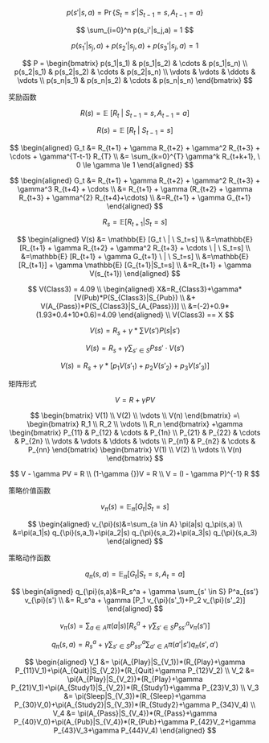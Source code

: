 
$$
p(s'|s,a) = \Pr \{S_t=s'|S_{t-1}=s,A_{t-1}=a\}
$$

$$
\sum_{i=0}^n p(s_i'|s_j,a) = 1
$$

$$
p(s_1'|s_j,a) + p(s_2'|s_j,a) + p(s_3'|s_j,a)  = 1
$$

$$
P = 
\begin{bmatrix}
p(s_1|s_1) & p(s_1|s_2) & \cdots & p(s_1|s_n)
\\
p(s_2|s_1) & p(s_2|s_2) & \cdots & p(s_2|s_n)
\\
\vdots & \vdots & \ddots & \vdots
\\
p(s_n|s_1) & p(s_n|s_2) & \cdots & p(s_n|s_n)
\end{bmatrix}
$$

奖励函数

$$
R(s)=\mathbb {E} \ [R_{t} \ | \ S_{t-1}=s,A_{t-1}=a ]
$$

$$
R(s)=\mathbb {E} \ [R_{t} \ | \ S_{t-1}=s ]
$$


$$
\begin{aligned}
G_t &= R_{t+1} + \gamma R_{t+2}  + \gamma^2 R_{t+3} + \cdots +  \gamma^{T-t-1} R_{T}
\\
&= \sum_{k=0}^{T} \gamma^k R_{t+k+1}, \ 0 \le \gamma \le 1
\end{aligned}
$$

$$
\begin{aligned}
G_t &= R_{t+1} + \gamma R_{t+2}  + \gamma^2 R_{t+3} + \gamma^3 R_{t+4} + \cdots
\\
&= R_{t+1} + \gamma (R_{t+2}  + \gamma R_{t+3} + \gamma^{2} R_{t+4}+\cdots)
\\
&=R_{t+1} + \gamma G_{t+1}
\end{aligned}
$$

$$
R_s = \mathbb{E} [R_{t+1} | S_t=s]
$$

$$
\begin{aligned}
V(s) &= \mathbb{E} [G_t \ | \ S_t=s]
\\
&=\mathbb{E} [R_{t+1} + \gamma R_{t+2}  + \gamma^2 R_{t+3} + \cdots \ | \ S_t=s]
\\
&=\mathbb{E} [R_{t+1} + \gamma G_{t+1} \ | \ S_t=s]
\\
&=\mathbb{E} [R_{t+1}] + \gamma \mathbb{E} [G_{t+1}|S_t=s]
\\
&=R_{t+1} + \gamma V(s_{t+1}) 
\end{aligned}
$$

$$
V(Class3) = 4.09
\\
\begin{aligned}
X&=R_{Class3}+\gamma*[V(Pub)*P(S_{Class3}|S_{Pub}) 
\\
&+ V(A_{Pass})*P(S_{Class3}|S_{A_{Pass}})]
\\
&=(-2)+0.9*(1.93*0.4+10*0.6)=4.09
\end{aligned}
\\
V(Class3) == X
$$

$$
V(s) = R_s + \gamma * \sum V(s') P(s|s')
$$

$$
V(s)=R_s + \gamma \sum_{s' \in S} Pss' \cdot V(s')
$$

$$
V(s)=R_s + \gamma * [p_1V(s'_1) + p_2V(s'_2) + p_3V(s'_3)]
$$

矩阵形式

$$
V = R + \gamma PV
$$

$$
\begin{bmatrix}
V(1)
\\
V(2)
\\
\vdots
\\
V(n)
\end{bmatrix}
=\
\begin{bmatrix}
R_1
\\
R_2
\\
\vdots
\\
R_n
\end{bmatrix}
+\gamma
\begin{bmatrix}
P_{11} & P_{12} & \cdots & P_{1n}
\\
P_{21} & P_{22} & \cdots & P_{2n}
\\
\vdots & \vdots & \ddots & \vdots
\\
P_{n1} & P_{n2} & \cdots & P_{nn}
\end{bmatrix}
\begin{bmatrix}
V(1)
\\
V(2)
\\
\vdots
\\
V(n)
\end{bmatrix}
$$

$$
V - \gamma PV = R
\\
(1-\gamma {})V = R
\\
V = (I - \gamma P)^{-1} R
$$

策略价值函数

$$
v_{\pi}(s)=\mathbb {E}_{\pi} [ G_t |S_t=s]
$$

$$
\begin{aligned}
v_{\pi}(s)&=\sum_{a \in A} \pi(a|s) q_\pi(s,a)
\\
&=\pi(a_1|s) q_{\pi}(s,a_1)+\pi(a_2|s) q_{\pi}(s,a_2)+\pi(a_3|s) q_{\pi}(s,a_3)
\end{aligned}
$$

策略动作函数

$$
q_{\pi}(s,a)=\mathbb E_{\pi} [G_t | S_t=s, A_t=a]
$$


$$
\begin{aligned}
q_{\pi}(s,a)&=R_s^a + \gamma \sum_{s' \in S} P^a_{ss'} v_{\pi}(s')
\\
&= R_s^a + \gamma [P_1 v_{\pi}(s'_1)+P_2 v_{\pi}(s'_2)]
\end{aligned}
$$

$$
v_{\pi}(s)=\sum_{a \in A} \pi(a|s)\Big[ R_s^a + \gamma \sum_{s' \in S} P^a_{ss'} v_{\pi}(s') \Big]
$$

$$
q_{\pi}(s,a)=R_s^a + \gamma \sum_{s' \in S} P^a_{ss'} \sum_{a' \in A} \pi(a'|s') q_\pi(s',a')
$$

$$
\begin{aligned}
V_1 &= \pi(A_{Play}|S_{V_1})*(R_{Play}+\gamma P_{11}V_1)+\pi(A_{Quit}|S_{V_2})*(R_{Quit}+\gamma P_{12}V_2)
\\
V_2 &= \pi(A_{Play}|S_{V_2})*(R_{Play}+\gamma P_{21}V_1)+\pi(A_{Study1}|S_{V_2})*(R_{Study1}+\gamma P_{23}V_3)
\\
V_3 &= \pi(Sleep|S_{V_3})*(R_{Sleep}+\gamma P_{30}V_0)+\pi(A_{Study2}|S_{V_3})*(R_{Study2}+\gamma P_{34}V_4)
\\
V_4 &= \pi(A_{Pass}|S_{V_4})*(R_{Pass}+\gamma P_{40}V_0)+\pi(A_{Pub}|S_{V_4})*(R_{Pub}+\gamma P_{42}V_2+\gamma P_{43}V_3+\gamma P_{44}V_4)
\end{aligned}
$$